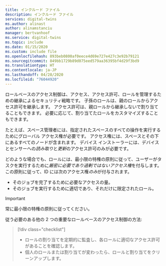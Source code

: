 ```yaml
---
title: インクルード ファイル
description: インクルード ファイル
services: digital-twins
ms.author: alinast
author: alinamstanciu
manager: bertvanhoof
ms.service: digital-twins
ms.topic: include
ms.date: 01/15/2020
ms.custom: include file
ms.openlocfilehash: 893beb0800af0eece4d69e727e427c3e92b79121
ms.sourcegitcommit: 849bb1729b89d075eed579aa36395bf4d29f3bd9
ms.translationtype: HT
ms.contentlocale: ja-JP
ms.lasthandoff: 04/28/2020
ms.locfileid: "76044920"
---
```

ロールベースのアクセス制御は、アクセス、アクセス許可、ロールを管理するための継承によるセキュリティ戦略です。 子孫のロールは、親のロールからアクセス許可を継承します。 アクセス許可は、親ロールから継承しないで割り当てることもできます。 必要に応じて、割り当てたロールをカスタマイズすることもできます。

たとえば、スペース管理者には、指定されたスペースのすべての操作を実行するためにグローバル アクセス権が必要です。 アクセス権には、スペースとその下にあるすべてのノードが含まれます。 デバイス インストーラーには、デバイスとセンサーへの*読み取り*と*更新*のアクセス許可のみが必要です。

どのような場合でも、ロールには、最小限の特権の原則に従って、ユーザーがタスクを実行するために*厳密に必要であり過剰ではないアクセス権*を付与します。 この原則に従って、ID には次のアクセス権*のみ*が付与されます。

* そのジョブを完了するために必要なアクセスの量。
* そのジョブを実行するために適切であり、それだけに限定されたロール。

>[!IMPORTANT]
> 常に最小限の特権の原則に従ってください。

従う必要のある他の 2 つの重要なロールベースのアクセス制御の方法:

> [!div class="checklist"]
> * ロールの割り当てを定期的に監査し、各ロールに適切なアクセス許可があることを確認します。
> * 個人のロールまたは割り当てが変わったら、ロールと割り当てをクリーンアップします。